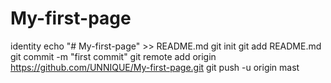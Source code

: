# My-first-page
identity
echo "# My-first-page" >> README.md
git init
git add README.md
git commit -m "first commit"
git remote add origin https://github.com/UNNIQUE/My-first-page.git
git push -u origin mast
